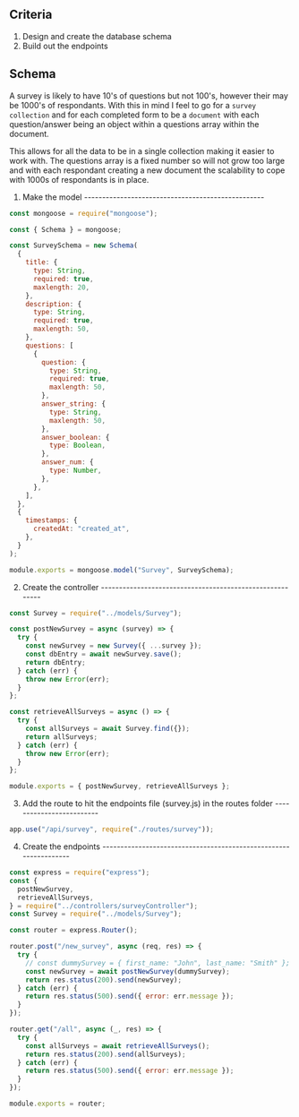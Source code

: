 ## Criteria

1. Design and create the database schema
2. Build out the endpoints

## Schema

A survey is likely to have 10's of questions but not 100's, however their may be 1000's of respondants. With this in mind I feel to go for a `survey collection` and for each completed form to be a `document` with each question/answer being an object within a questions array within the document.

This allows for all the data to be in a single collection making it easier to work with. The questions array is a fixed number so will not grow too large and with each respondant creating a new document the scalability to cope with 1000s of respondants is in place.

1. Make the model --------------------------------------------------

```js
const mongoose = require("mongoose");

const { Schema } = mongoose;

const SurveySchema = new Schema(
  {
    title: {
      type: String,
      required: true,
      maxlength: 20,
    },
    description: {
      type: String,
      required: true,
      maxlength: 50,
    },
    questions: [
      {
        question: {
          type: String,
          required: true,
          maxlength: 50,
        },
        answer_string: {
          type: String,
          maxlength: 50,
        },
        answer_boolean: {
          type: Boolean,
        },
        answer_num: {
          type: Number,
        },
      },
    ],
  },
  {
    timestamps: {
      createdAt: "created_at",
    },
  }
);

module.exports = mongoose.model("Survey", SurveySchema);
```

2. Create the controller ---------------------------------------------------------

```js
const Survey = require("../models/Survey");

const postNewSurvey = async (survey) => {
  try {
    const newSurvey = new Survey({ ...survey });
    const dbEntry = await newSurvey.save();
    return dbEntry;
  } catch (err) {
    throw new Error(err);
  }
};

const retrieveAllSurveys = async () => {
  try {
    const allSurveys = await Survey.find({});
    return allSurveys;
  } catch (err) {
    throw new Error(err);
  }
};

module.exports = { postNewSurvey, retrieveAllSurveys };
```

3. Add the route to hit the endpoints file (survey.js) in the routes folder -------------------------

```js
app.use("/api/survey", require("./routes/survey"));
```

4. Create the endpoints -----------------------------------------------------------------

```js
const express = require("express");
const {
  postNewSurvey,
  retrieveAllSurveys,
} = require("../controllers/surveyController");
const Survey = require("../models/Survey");

const router = express.Router();

router.post("/new_survey", async (req, res) => {
  try {
    // const dummySurvey = { first_name: "John", last_name: "Smith" };
    const newSurvey = await postNewSurvey(dummySurvey);
    return res.status(200).send(newSurvey);
  } catch (err) {
    return res.status(500).send({ error: err.message });
  }
});

router.get("/all", async (_, res) => {
  try {
    const allSurveys = await retrieveAllSurveys();
    return res.status(200).send(allSurveys);
  } catch (err) {
    return res.status(500).send({ error: err.message });
  }
});

module.exports = router;
```
